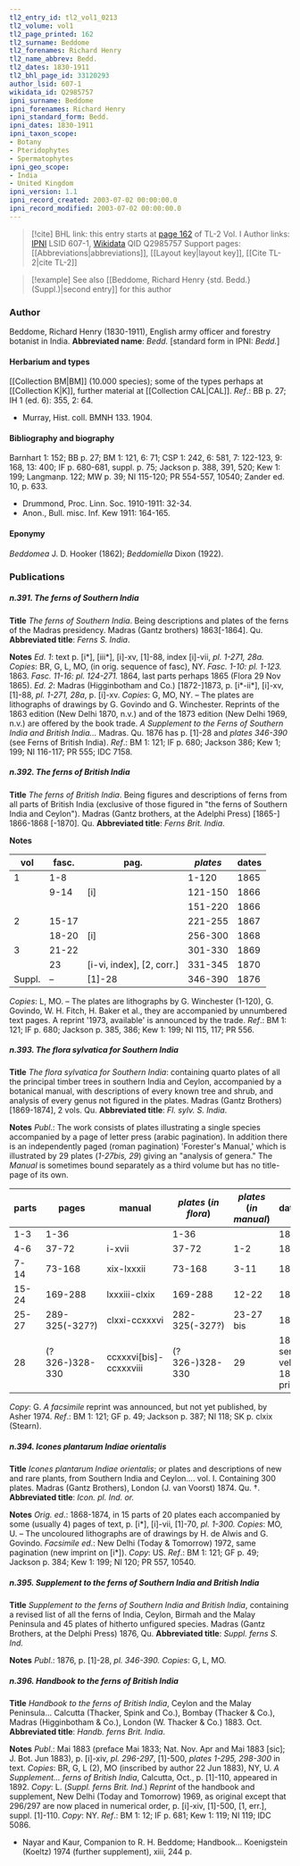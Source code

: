 ```yaml
---
tl2_entry_id: tl2_vol1_0213
tl2_volume: vol1
tl2_page_printed: 162
tl2_surname: Beddome
tl2_forenames: Richard Henry
tl2_name_abbrev: Bedd.
tl2_dates: 1830-1911
tl2_bhl_page_id: 33120293
author_lsid: 607-1
wikidata_id: Q2985757
ipni_surname: Beddome
ipni_forenames: Richard Henry
ipni_standard_form: Bedd.
ipni_dates: 1830-1911
ipni_taxon_scope: 
- Botany
- Pteridophytes
- Spermatophytes
ipni_geo_scope: 
- India
- United Kingdom
ipni_version: 1.1
ipni_record_created: 2003-07-02 00:00:00.0
ipni_record_modified: 2003-07-02 00:00:00.0
---
```


> [!cite] BHL link: this entry starts at [page 162](https://www.biodiversitylibrary.org/page/33120293) of TL-2 Vol. I
> Author links: [IPNI](https://www.ipni.org/a/607-1) LSID 607-1, [Wikidata](https://www.wikidata.org/wiki/Q2985757) QID Q2985757
> Support pages: [[Abbreviations|abbreviations]], [[Layout key|layout key]], [[Cite TL-2|cite TL-2]]

> [!example] See also [[Beddome, Richard Henry {std. Bedd.} (Suppl.)|second entry]] for this author

### Author

Beddome, Richard Henry (1830-1911), English army officer and forestry botanist in India. 
**Abbreviated name**: *Bedd.* \[standard form in IPNI: *Bedd.*\]

#### Herbarium and types

[[Collection BM|BM]] (10.000 species); some of the types perhaps at [[Collection K|K]], further material at [[Collection CAL|CAL]].
*Ref*.: BB p. 27; IH 1 (ed. 6): 355, 2: 64.
- Murray, Hist. coll. BMNH 133. 1904.

#### Bibliography and biography

Barnhart 1: 152; BB p. 27; BM 1: 121, 6: 71; CSP 1: 242, 6: 581, 7: 122-123, 9: 168, 13: 400; IF p. 680-681, suppl. p. 75; Jackson p. 388, 391, 520; Kew 1: 199; Langmanp. 122; MW p. 39; NI 115-120; PR 554-557, 10540; Zander ed. 10, p. 633.
- Drummond, Proc. Linn. Soc. 1910-1911: 32-34.
- Anon., Bull. misc. Inf. Kew 1911: 164-165.

#### Eponymy

*Beddomea* J. D. Hooker (1862); *Beddomiella* Dixon (1922).

### Publications

##### n.391. The ferns of Southern India

**Title**
*The ferns of Southern India*. Being descriptions and plates of the ferns of the Madras presidency. Madras (Gantz brothers) 1863\[-1864\]. Qu.
**Abbreviated title**: *Ferns S. India*.

**Notes**
*Ed. 1*: text p. \[i\*\], \[iii\*\], \[i\]-xv, \[1\]-88, index \[i\]-vii, *pl. 1-271, 28a. Copies*: BR, G, L, MO, (in orig. sequence of fasc), NY. *Fasc. 1-10: pl. 1-123.* 1863. *Fasc. 11-16: pl. 124-271.* 1864, last parts perhaps 1865 (Flora 29 Nov 1865).
*Ed. 2*: Madras (Higginbotham and Co.) \[1872-\]1873, p. \[i\*-ii\*\], \[i\]-xv, \[1\]-88, *pl. 1-271, 28a*, p. \[i\]-xv. *Copies*: G, MO, NY. – The plates are lithographs of drawings by G. Govindo and G. Winchester. Reprints of the 1863 edition (New Delhi 1870, n.v.) and of the 1873 edition (New Delhi 1969, n.v.) are offered by the book trade.
*A Supplement to the Ferns of Southern India and British India...* Madras. Qu. 1876 has p. \[1\]-28 and *plates 346-390* (see Ferns of British India).
*Ref*.: BM 1: 121; IF p. 680; Jackson 386; Kew 1; 199; NI 116-117; PR 555; IDC 7158.

##### n.392. The ferns of British India

**Title**
*The ferns of British India*. Being figures and descriptions of ferns from all parts of British India (exclusive of those figured in "the ferns of Southern India and Ceylon"). Madras (Gantz brothers, at the Adelphi Press) \[1865-\] 1866-1868 \[-1870\]. Qu.
**Abbreviated title**: *Ferns Brit. India*.

**Notes**

|vol	|fasc.	|pag.	|*plates*	|dates|
|---	|---	|---	|---	|---	|
|1	|1-8	|	|1-120	|1865|
|	|9-14	|\[i\]	|121-150	|1866|
|	|	|	|151-220	|1866|
|2	|15-17	|	|221-255	|1867|
|	|18-20	|\[i\]	|256-300	|1868|
|3	|21-22	|	|301-330	|1869|
|	|23	|\[i-vi, index\], \[2, corr.\]	|331-345	|1870|
|Suppl.	|–	|\[1\]-28	|346-390	|1876|

*Copies*: L, MO. – The plates are lithographs by G. Winchester (1-120), G. Govindo, W. H. Fitch, H. Baker et al., they are accompanied by unnumbered text pages. A reprint '1973, available' is announced by the trade.
*Ref*.: BM 1: 121; IF p. 680; Jackson p. 385, 386; Kew 1: 199; NI 115, 117; PR 556.

##### n.393. The flora sylvatica for Southern India

**Title**
*The flora sylvatica for Southern India*: containing quarto plates of all the principal timber trees in southern India and Ceylon, accompanied by a botanical manual, with descriptions of every known tree and shrub, and analysis of every genus not figured in the plates. Madras (Gantz Brothers) \[1869-1874\], 2 vols. Qu.
**Abbreviated title**: *Fl. sylv. S. India*.

**Notes**
*Publ*.: The work consists of plates illustrating a single species accompanied by a page of letter press (arabic pagination). In addition there is an independently paged (roman pagination) 'Forester's Manual,' which is illustrated by 29 plates (*1-27bis, 29*) giving an "analysis of genera." The *Manual* is sometimes bound separately as a third volume but has no title-page of its own.

|parts	|pages	|manual	|*plates* (*in flora*)	|*plates* (*in manual*)	|dates|
|---	|---	|---	|---	|---	|---	|
|1-3	|1-36	|	|1-36	|	|1869|
|4-6	|37-72	|i-xvii	|37-72	|1-2	|1870|
|7-14	|73-168	|xix-lxxxii	|73-168	|3-11	|1871|
|15-24	|169-288	|lxxxiii-clxix	|169-288	|12-22	|1872|
|25-27	|289-325(-327?)	|clxxi-ccxxxvi	|282-325(-327?)	|23-27 bis	|1873|
|28	|(?326-)328-330	|ccxxxvi\[bis\]-ccxxxviii	|(?326-)328-330	|29	|1873 sero vel 1874 prim.|

*Copy*: G.
*A facsimile* reprint was announced, but not yet published, by Asher 1974.
*Ref*.: BM 1: 121; GF p. 49; Jackson p. 387; NI 118; SK p. clxix (Stearn).

##### n.394. Icones plantarum Indiae orientalis

**Title**
*Icones plantarum Indiae orientalis*; or plates and descriptions of new and rare plants, from Southern India and Ceylon.... vol. I. Containing 300 plates. Madras (Gantz Brothers), London (J. van Voorst) 1874. Qu. †.
**Abbreviated title**: *Icon. pl. Ind. or.*

**Notes**
*Orig. ed*.: 1868-1874, in 15 parts of 20 plates each accompanied by some (usually 4) pages of text, p. \[i\*\], \[i\]-vii, \[1\]-70, *pl. 1-300. Copies*: MO, U. – The uncoloured lithographs are of drawings by H. de Alwis and G. Govindo.
*Facsimile ed*.: New Delhi (Today & Tomorrow) 1972, same pagination (new imprint on \[i\*\]). *Copy*: US.
*Ref*.: BM 1: 121; GF p. 49; Jackson p. 384; Kew 1: 199; NI 120; PR 557, 10540.

##### n.395. Supplement to the ferns of Southern India and British India

**Title**
*Supplement to the ferns of Southern India and British India*, containing a revised list of all the ferns of India, Ceylon, Birmah and the Malay Peninsula and 45 plates of hitherto unfigured species. Madras (Gantz Brothers, at the Delphi Press) 1876, Qu.
**Abbreviated title**: *Suppl. ferns S. Ind.*

**Notes**
*Publ*.: 1876, p. \[1\]-28, *pl. 346-390. Copies*: G, L, MO.

##### n.396. Handbook to the ferns of British India

**Title**
*Handbook to the ferns of British India*, Ceylon and the Malay Peninsula... Calcutta (Thacker, Spink and Co.), Bombay (Thacker & Co.), Madras (Higginbotham & Co.), London (W. Thacker & Co.) 1883. Oct.
**Abbreviated title**: *Handb. ferns Brit. India*.

**Notes**
*Publ*.: Mai 1883 (preface Mai 1833; Nat. Nov. Apr and Mai 1883 \[sic\]; J. Bot. Jun 1883), p. \[i\]-xiv, *pl. 296-297*, \[1\]-500, *plates 1-295, 298-300* in text. *Copies*: BR, G, L (2), MO (inscribed by author 22 Jun 1883), NY, U.
*A Supplement... ferns of British India*, Calcutta, Oct., p. \[1\]-110, appeared in 1892.
*Copy*: L. (*Suppl. ferns Brit. Ind.*)
*Reprint* of the handbook and supplement, New Delhi (Today and Tomorrow) 1969, as original except that 296/297 are now placed in numerical order, p. \[i\]-xiv, \[1\]-500, \[1, err.\], suppl. \[1\]-110. *Copy*: NY.
*Ref*.: BM 1: 12; IF p. 681; Kew 1: 119; NI 119; IDC 5086.
- Nayar and Kaur, Companion to R. H. Beddome; Handbook... Koenigstein (Koeltz) 1974 (further supplement), xiii, 244 p.

